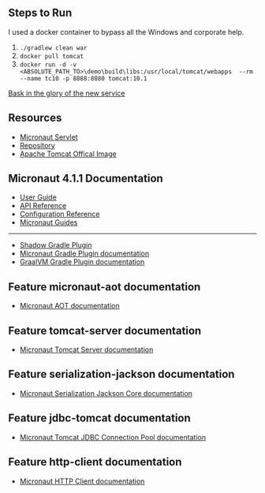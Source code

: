 ## Steps to Run
I used a docker container to bypass all the Windows and corporate help.
1. ```./gradlew clean war```
1. ```docker pull tomcat```
1. ``` docker run -d -v <ABSOLUTE_PATH_TO>\demo\build\libs:/usr/local/tomcat/webapps  --rm --name tc10 -p 8888:8080 tomcat:10.1 ```

[Bask in the glory of the new service](http://localhost:8888/demo-0.1/hello)

## Resources
- [Micronaut Servlet](https://micronaut-projects.github.io/micronaut-servlet/latest/guide/index.html)
- [Repository](https://github.com/micronaut-projects/micronaut-servlet)
- [Apache Tomcat Offical Image](https://hub.docker.com/_/tomcat)

## Micronaut 4.1.1 Documentation

- [User Guide](https://docs.micronaut.io/4.1.1/guide/index.html)
- [API Reference](https://docs.micronaut.io/4.1.1/api/index.html)
- [Configuration Reference](https://docs.micronaut.io/4.1.1/guide/configurationreference.html)
- [Micronaut Guides](https://guides.micronaut.io/index.html)
---

- [Shadow Gradle Plugin](https://plugins.gradle.org/plugin/com.github.johnrengelman.shadow)
- [Micronaut Gradle Plugin documentation](https://micronaut-projects.github.io/micronaut-gradle-plugin/latest/)
- [GraalVM Gradle Plugin documentation](https://graalvm.github.io/native-build-tools/latest/gradle-plugin.html)
## Feature micronaut-aot documentation

- [Micronaut AOT documentation](https://micronaut-projects.github.io/micronaut-aot/latest/guide/)


## Feature tomcat-server documentation

- [Micronaut Tomcat Server documentation](https://micronaut-projects.github.io/micronaut-servlet/1.0.x/guide/index.html#tomcat)


## Feature serialization-jackson documentation

- [Micronaut Serialization Jackson Core documentation](https://micronaut-projects.github.io/micronaut-serialization/latest/guide/)


## Feature jdbc-tomcat documentation

- [Micronaut Tomcat JDBC Connection Pool documentation](https://micronaut-projects.github.io/micronaut-sql/latest/guide/index.html#jdbc)


## Feature http-client documentation

- [Micronaut HTTP Client documentation](https://docs.micronaut.io/latest/guide/index.html#nettyHttpClient)


